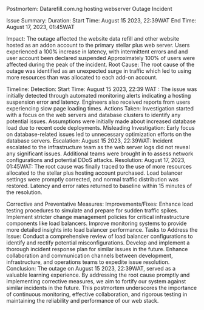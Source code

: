 Postmortem: Datarefill.com.ng hosting webserver Outage Incident

Issue Summary:
Duration:
    	Start Time: August 15 2023, 22:39WAT
    	End Time: August 17, 2023, 01:45WAT

Impact:
The outage affected the website data refill and other website hosted as an addon account to the primary stellar plus web server. 
Users experienced a 100% increase in latency, with intermittent errors and  and user account been declared suspended
Approximately 100% of users were affected during the peak of the incident.
Root Cause:
The root cause of the outage was identified as an unexpected surge in traffic which led to using more resources than was allocated to each add-on account. 

Timeline:
Detection:
Start Time: August 15 2023, 22:39 WAT
: The issue was initially detected through automated monitoring alerts indicating a hosting suspension error and latency.
Engineers also received reports from users experiencing slow page loading times.
Actions Taken:
Investigation started with a focus on the web servers and database clusters to identify any potential issues.
Assumptions were initially made about increased database load due to recent code deployments.
Misleading Investigation: Early focus on database-related issues led to unnecessary optimization efforts on the database servers.
Escalation:
 August 15 2023, 22:39WAT: Incident escalated to the infrastructure team as the web server logs did not reveal any significant issues.
Additional teams were brought in to assess network configurations and potential DDoS attacks.
Resolution:
August 17, 2023, 01:45WAT: The root cause was finally traced to the use of more resources allocated to the stellar plus hosting account purchased.
Load balancer settings were promptly corrected, and normal traffic distribution was restored.
Latency and error rates returned to baseline within 15 minutes of the resolution.

Corrective and Preventative Measures:
Improvements/Fixes:
Enhance load testing procedures to simulate and prepare for sudden traffic spikes.
Implement stricter change management policies for critical infrastructure components like load balancers.
Improve monitoring systems to provide more detailed insights into load balancer performance.
Tasks to Address the Issue:
Conduct a comprehensive review of load balancer configurations to identify and rectify potential misconfigurations.
Develop and implement a thorough incident response plan for similar issues in the future.
Enhance collaboration and communication channels between development, infrastructure, and operations teams to expedite issue resolution.
Conclusion:
The outage on August 15 2023, 22:39WAT, served as a valuable learning experience. By addressing the root cause promptly and implementing corrective measures, we aim to fortify our system against similar incidents in the future. This postmortem underscores the importance of continuous monitoring, effective collaboration, and rigorous testing in maintaining the reliability and performance of our web stack.

